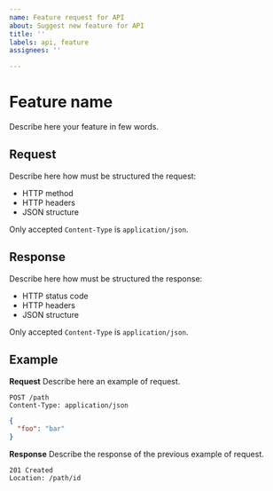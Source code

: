 ```yaml
---
name: Feature request for API
about: Suggest new feature for API
title: ''
labels: api, feature
assignees: ''

---
```


# Feature name
Describe here your feature in few words.

## Request
Describe here how must be structured the request:
- HTTP method
- HTTP headers
- JSON structure

Only accepted `Content-Type` is `application/json`.

## Response
Describe here how must be structured the response:
- HTTP status code
- HTTP headers
- JSON structure

Only accepted `Content-Type` is `application/json`.

## Example
**Request**
Describe here an example of request.
```
POST /path
Content-Type: application/json
```
```json
{
  "foo": "bar"
}
```

**Response**
Describe the response of the previous example of request.
```
201 Created
Location: /path/id
```
```json
```
